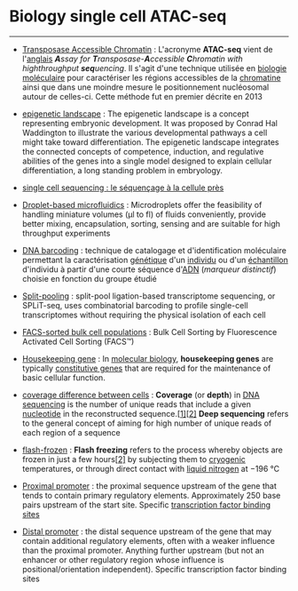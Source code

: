 # Biology single cell ATAC-seq

---

+ [Transposase Accessible Chromatin](https://fr.wikipedia.org/wiki/ATAC-Seq) :  L'acronyme **ATAC-seq** vient de l'[anglais](https://fr.wikipedia.org/wiki/Anglais) ***A**ssay for **T**ransposase-**A**ccessible **C**hromatin with highthroughput **seq**uencing*. Il s'agit d'une technique utilisée en [biologie moléculaire](https://fr.wikipedia.org/wiki/Biologie_moléculaire) pour caractériser les régions accessibles de la [chromatine](https://fr.wikipedia.org/wiki/Chromatine) ainsi que dans une moindre mesure le positionnement nucléosomal autour  de celles-ci. Cette méthode fut en premier décrite en 2013

+ [epigenetic landscape](https://embryo.asu.edu/pages/epigenetic-landscape) : The epigenetic landscape is a concept representing embryonic  development. It was proposed by Conrad Hal Waddington to illustrate the  various developmental pathways a cell might take toward differentiation. The epigenetic landscape integrates the connected concepts of  competence, induction, and regulative abilities of the genes into a  single model designed to explain cellular differentiation, a long  standing problem in embryology.

+ [single cell sequencing : le séquençage à la cellule près](https://bioinfo-fr.net/single-cell-sequencing)

+ [Droplet-based microfluidics](https://en.wikipedia.org/wiki/Droplet-based_microfluidics) : Microdroplets offer the feasibility of handling miniature volumes (μl to fl) of fluids conveniently, provide better mixing, encapsulation,  sorting, sensing and are suitable for high throughput experiments

+ [DNA barcoding](https://fr.wikipedia.org/wiki/Barcoding_mol%C3%A9culaire) : technique de catalogage et d'identification moléculaire permettant la caractérisation [génétique](https://fr.wikipedia.org/wiki/Génétique) d'un [individu](https://fr.wikipedia.org/wiki/Individu) ou d'un [échantillon](https://fr.wikipedia.org/wiki/Échantillon_(matière)) d'individu à partir d'une courte séquence d'[ADN](https://fr.wikipedia.org/wiki/ADN) (*marqueur distinctif*) choisie en fonction du groupe étudié

+  [Split-pooling](https://science.sciencemag.org/content/360/6385/176) : split-pool ligation-based transcriptome sequencing, or SPLiT-seq, uses combinatorial barcoding to profile single-cell transcriptomes  without requiring the physical isolation of each cell

+ [FACS-sorted bulk cell populations](https://www.flowcytometryservices.com/services/cell-sorting/bulk-cell-sorting) : Bulk Cell Sorting by Fluorescence Activated Cell Sorting (FACS™) 

+ [Housekeeping gene](https://en.wikipedia.org/wiki/Housekeeping_gene) : In [molecular biology](https://en.wikipedia.org/wiki/Molecular_biology), **housekeeping genes** are typically [constitutive genes](https://en.wikipedia.org/wiki/Constitutive_gene) that are required for the maintenance of basic cellular function.

+ [coverage difference between cells](https://en.wikipedia.org/wiki/Coverage_(genetics)) : **Coverage** (or **depth**) in [DNA sequencing](https://en.wikipedia.org/wiki/DNA_sequencing) is the number of unique reads that include a given [nucleotide](https://en.wikipedia.org/wiki/Nucleotide) in the reconstructed sequence.[[1\]](https://en.wikipedia.org/wiki/Coverage_(genetics)#cite_note-1)[[2\]](https://en.wikipedia.org/wiki/Coverage_(genetics)#cite_note-:0-2) **Deep sequencing** refers to the general concept of aiming for high number of unique reads of each region of a sequence

+ [flash-frozen](https://en.wikipedia.org/wiki/Flash_freezing)  :  **Flash freezing** refers to the process whereby objects are frozen in just a few hours[[2\]](https://en.wikipedia.org/wiki/Flash_freezing#cite_note-2) by subjecting them to [cryogenic](https://en.wikipedia.org/wiki/Cryogenics) temperatures, or through direct contact with [liquid nitrogen](https://en.wikipedia.org/wiki/Liquid_nitrogen) at −196 °C 

+ [Proximal promoter](https://en.wikipedia.org/wiki/Promoter_(genetics)#Promoter_elements) :  the proximal sequence upstream of the gene that tends to contain primary regulatory elements. Approximately 250 base pairs upstream of the start site. Specific [transcription factor binding sites](https://en.wikipedia.org/wiki/Transcription_factor_binding_site)
+ [Distal promoter](https://en.wikipedia.org/wiki/Distal_promoter) : the distal sequence upstream of the gene that may contain additional  regulatory elements, often with a weaker influence than the proximal  promoter. Anything further upstream (but not an enhancer or other regulatory region whose influence is positional/orientation independent). Specific transcription factor binding sites